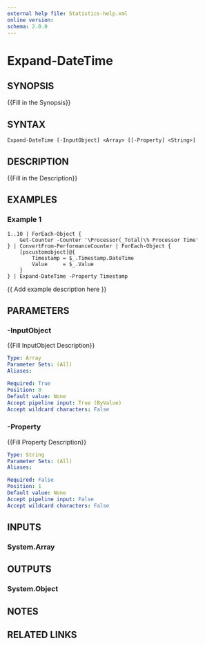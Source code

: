```yaml
---
external help file: Statistics-help.xml
online version: 
schema: 2.0.0
---
```


# Expand-DateTime

## SYNOPSIS
{{Fill in the Synopsis}}

## SYNTAX

```
Expand-DateTime [-InputObject] <Array> [[-Property] <String>]
```

## DESCRIPTION
{{Fill in the Description}}

## EXAMPLES

### Example 1
```
1..10 | ForEach-Object {
    Get-Counter -Counter '\Processor(_Total)\% Processor Time'
} | ConvertFrom-PerformanceCounter | ForEach-Object {
    [pscustomobject]@{
        Timestamp = $_.Timestamp.DateTime
        Value     = $_.Value
    }
} | Expand-DateTime -Property Timestamp
```


{{ Add example description here }}

## PARAMETERS

### -InputObject
{{Fill InputObject Description}}

```yaml
Type: Array
Parameter Sets: (All)
Aliases: 

Required: True
Position: 0
Default value: None
Accept pipeline input: True (ByValue)
Accept wildcard characters: False
```

### -Property
{{Fill Property Description}}

```yaml
Type: String
Parameter Sets: (All)
Aliases: 

Required: False
Position: 1
Default value: None
Accept pipeline input: False
Accept wildcard characters: False
```

## INPUTS

### System.Array


## OUTPUTS

### System.Object

## NOTES

## RELATED LINKS

